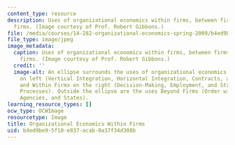 ```yaml
---
content_type: resource
description: Uses of organizational economics within firms, between firms, and beyond
  firms. (Image courtesy of Prof. Robert Gibbons.)
file: /media/courses/14-282-organizational-economics-spring-2009/b4ed9be95f10e837acab0a37f34d308b_14-282s09-th.jpg
file_type: image/jpeg
image_metadata:
  caption: Uses of organizational economics within firms, between firms, and beyond
    firms. (Image courtesy of Prof. Robert Gibbons.)
  credit: ''
  image-alt: An ellipse surrounds the uses of organizational economics Between Firms
    on left (Vertical Integration, Horizontal Integration, Contracts, and Hybrids)
    and Within Firms on the right (Decision-Making, Employment, and Structures and
    Processes). Outside the ellipse are the uses Beyond Firms (Order without Law,
    Agencies, and States).
learning_resource_types: []
ocw_type: OCWImage
resourcetype: Image
title: Organizational Economics Within Firms
uid: b4ed9be9-5f10-e837-acab-0a37f34d308b
---
```


